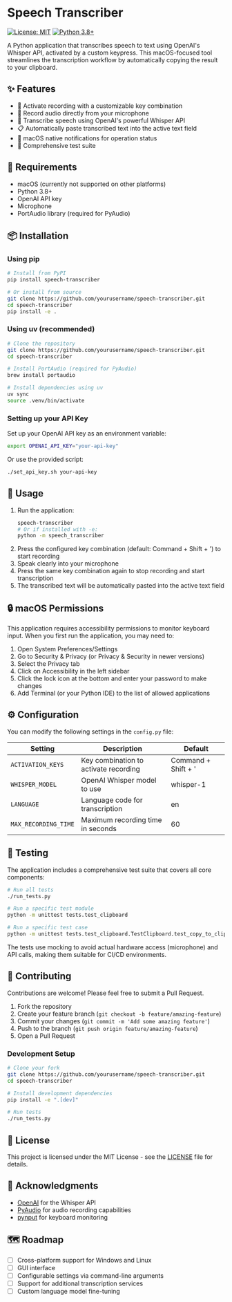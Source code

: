 # Speech Transcriber

[![License: MIT](https://img.shields.io/badge/License-MIT-yellow.svg)](https://opensource.org/licenses/MIT)
[![Python 3.8+](https://img.shields.io/badge/python-3.8+-blue.svg)](https://www.python.org/downloads/)

A Python application that transcribes speech to text using OpenAI's Whisper API, activated by a custom keypress. This macOS-focused tool streamlines the transcription workflow by automatically copying the result to your clipboard.

## ✨ Features

- 🎹 Activate recording with a customizable key combination
- 🎤 Record audio directly from your microphone
- 🔄 Transcribe speech using OpenAI's powerful Whisper API
- 📋 Automatically paste transcribed text into the active text field
- 🔔 macOS native notifications for operation status
- 🧪 Comprehensive test suite

## 🔧 Requirements

- macOS (currently not supported on other platforms)
- Python 3.8+
- OpenAI API key
- Microphone
- PortAudio library (required for PyAudio)

## 📦 Installation

### Using pip

```bash
# Install from PyPI
pip install speech-transcriber

# Or install from source
git clone https://github.com/yourusername/speech-transcriber.git
cd speech-transcriber
pip install -e .
```

### Using uv (recommended)

```bash
# Clone the repository
git clone https://github.com/yourusername/speech-transcriber.git
cd speech-transcriber

# Install PortAudio (required for PyAudio)
brew install portaudio

# Install dependencies using uv
uv sync
source .venv/bin/activate
```

### Setting up your API Key

Set up your OpenAI API key as an environment variable:

```bash
export OPENAI_API_KEY="your-api-key"
```

Or use the provided script:

```bash
./set_api_key.sh your-api-key
```

## 🚀 Usage

1. Run the application:
   ```bash
   speech-transcriber
   # Or if installed with -e:
   python -m speech_transcriber
   ```
2. Press the configured key combination (default: Command + Shift + ') to start recording
3. Speak clearly into your microphone
4. Press the same key combination again to stop recording and start transcription
5. The transcribed text will be automatically pasted into the active text field

## 🔒 macOS Permissions

This application requires accessibility permissions to monitor keyboard input. When you first run the application, you may need to:

1. Open System Preferences/Settings
2. Go to Security & Privacy (or Privacy & Security in newer versions)
3. Select the Privacy tab
4. Click on Accessibility in the left sidebar
5. Click the lock icon at the bottom and enter your password to make changes
6. Add Terminal (or your Python IDE) to the list of allowed applications

## ⚙️ Configuration

You can modify the following settings in the `config.py` file:

| Setting | Description | Default |
|---------|-------------|---------|
| `ACTIVATION_KEYS` | Key combination to activate recording | Command + Shift + ' |
| `WHISPER_MODEL` | OpenAI Whisper model to use | whisper-1 |
| `LANGUAGE` | Language code for transcription | en |
| `MAX_RECORDING_TIME` | Maximum recording time in seconds | 60 |

## 🧪 Testing

The application includes a comprehensive test suite that covers all core components:

```bash
# Run all tests
./run_tests.py

# Run a specific test module
python -m unittest tests.test_clipboard

# Run a specific test case
python -m unittest tests.test_clipboard.TestClipboard.test_copy_to_clipboard_success
```

The tests use mocking to avoid actual hardware access (microphone) and API calls, making them suitable for CI/CD environments.

## 🤝 Contributing

Contributions are welcome! Please feel free to submit a Pull Request.

1. Fork the repository
2. Create your feature branch (`git checkout -b feature/amazing-feature`)
3. Commit your changes (`git commit -m 'Add some amazing feature'`)
4. Push to the branch (`git push origin feature/amazing-feature`)
5. Open a Pull Request

### Development Setup

```bash
# Clone your fork
git clone https://github.com/yourusername/speech-transcriber.git
cd speech-transcriber

# Install development dependencies
pip install -e ".[dev]"

# Run tests
./run_tests.py
```

## 📜 License

This project is licensed under the MIT License - see the [LICENSE](LICENSE) file for details.

## 🙏 Acknowledgments

- [OpenAI](https://openai.com/) for the Whisper API
- [PyAudio](https://people.csail.mit.edu/hubert/pyaudio/) for audio recording capabilities
- [pynput](https://pynput.readthedocs.io/) for keyboard monitoring

## 🗺️ Roadmap

- [ ] Cross-platform support for Windows and Linux
- [ ] GUI interface
- [ ] Configurable settings via command-line arguments
- [ ] Support for additional transcription services
- [ ] Custom language model fine-tuning 